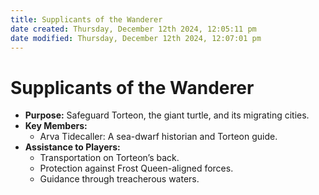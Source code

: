 ```yaml
---
title: Supplicants of the Wanderer
date created: Thursday, December 12th 2024, 12:05:11 pm
date modified: Thursday, December 12th 2024, 12:07:01 pm
---
```

# Supplicants of the Wanderer
- **Purpose:** Safeguard Torteon, the giant turtle, and its migrating cities.
- **Key Members:**
    - Arva Tidecaller: A sea-dwarf historian and Torteon guide.
- **Assistance to Players:**
    - Transportation on Torteon’s back.
    - Protection against Frost Queen-aligned forces.
    - Guidance through treacherous waters.